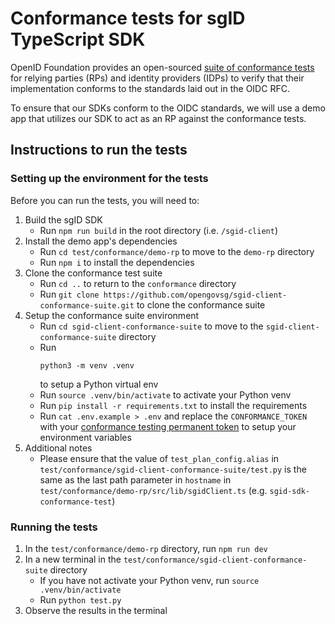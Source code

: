 # Conformance tests for sgID TypeScript SDK

OpenID Foundation provides an open-sourced [suite of conformance tests](https://www.certification.openid.net) for relying parties (RPs) and identity providers (IDPs) to verify that their implementation conforms to the standards laid out in the OIDC RFC.

To ensure that our SDKs conform to the OIDC standards, we will use a demo app that utilizes our SDK to act as an RP against the conformance tests.

## Instructions to run the tests

### Setting up the environment for the tests

Before you can run the tests, you will need to:

1. Build the sgID SDK
   - Run `npm run build` in the root directory (i.e. `/sgid-client`)
2. Install the demo app's dependencies
   - Run `cd test/conformance/demo-rp` to move to the `demo-rp` directory
   - Run `npm i` to install the dependencies
3. Clone the conformance test suite
   - Run `cd ..` to return to the `conformance` directory
   - Run `git clone https://github.com/opengovsg/sgid-client-conformance-suite.git` to clone the conformance suite
4. Setup the conformance suite environment
   - Run `cd sgid-client-conformance-suite` to move to the `sgid-client-conformance-suite` directory
   - Run
     ```
     python3 -m venv .venv
     ```
     to setup a Python virtual env
   - Run `source .venv/bin/activate` to activate your Python venv
   - Run `pip install -r requirements.txt` to install the requirements
   - Run `cat .env.example > .env` and replace the `CONFORMANCE_TOKEN` with your [conformance testing permanent token](https://www.certification.openid.net/tokens.html) to setup your environment variables
5. Additional notes
   - Please ensure that the value of `test_plan_config.alias` in `test/conformance/sgid-client-conformance-suite/test.py` is the same as the last path parameter in `hostname` in `test/conformance/demo-rp/src/lib/sgidClient.ts` (e.g. `sgid-sdk-conformance-test`)

### Running the tests

1. In the `test/conformance/demo-rp` directory, run `npm run dev`
2. In a new terminal in the `test/conformance/sgid-client-conformance-suite` directory
   - If you have not activate your Python venv, run `source .venv/bin/activate`
   - Run `python test.py`
3. Observe the results in the terminal
